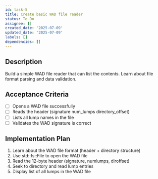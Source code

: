 ```yaml
---
id: task-5
title: Create basic WAD file reader
status: To Do
assignee: []
created_date: '2025-07-09'
updated_date: '2025-07-09'
labels: []
dependencies: []
---
```


## Description

Build a simple WAD file reader that can list the contents. Learn about file format parsing and data validation.

## Acceptance Criteria

- [ ] Opens a WAD file successfully
- [ ] Reads the header (signature num_lumps directory_offset)
- [ ] Lists all lump names in the file
- [ ] Validates the WAD signature is correct

## Implementation Plan

1. Learn about the WAD file format (header + directory structure)
2. Use std::fs::File to open the WAD file
3. Read the 12-byte header (signature, numlumps, diroffset)
4. Seek to directory and read lump entries
5. Display list of all lumps in the WAD file
